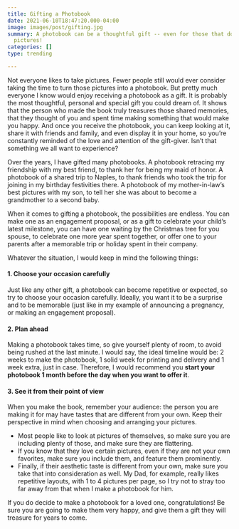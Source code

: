 ```yaml
---
title: Gifting a Photobook
date: 2021-06-10T18:47:20.000-04:00
image: images/post/gifting.jpg
summary: A photobook can be a thoughtful gift -- even for those that don't like taking
  pictures!
categories: []
type: trending

---
```

Not everyone likes to take pictures. Fewer people still would ever consider taking the
time to turn those pictures into a photobook. But pretty much everyone I know would
enjoy receiving a photobook as a gift. It is probably the most thoughtful, personal
and special gift you could dream of. It shows that the person who made the book truly
treasures those shared memories, that they thought of you and spent time making
something that would make you happy. And once you receive the photobook, you can keep
looking at it, share it with friends and family, and even display it in your home, so
you’re constantly reminded of the love and attention of the gift-giver. Isn’t that
something we all want to experience?

Over the years, I have gifted many photobooks. A photobook retracing my friendship
with my best friend, to thank her for being my maid of honor. A photobook of a shared
trip to Naples, to thank friends who took the trip for joining in my birthday
festivities there. A photobook of my mother-in-law’s best pictures with my son, to
tell her she was about to become a grandmother to a second baby.

When it comes to gifting a photobook, the possibilities are endless. You can make one
as an engagement proposal, or as a gift to celebrate your child’s latest milestone,
you can have one waiting by the Christmas tree for you spouse, to celebrate one more
year spent together, or offer one to your parents after a memorable trip or holiday
spent in their company.

Whatever the situation, I would keep in mind the following things:

#### 1. Choose your occasion carefully

Just like any other gift, a photobook can become repetitive or expected, so try to
choose your occasion carefully. Ideally, you want it to be a surprise and to be
memorable (just like in my example of announcing a pregnancy, or making an
engagement proposal).

#### 2. Plan ahead

Making a photobook takes time, so give yourself plenty of room, to avoid being rushed
at the last minute. I would say, the ideal timeline would be: 2 weeks to make the
photobook, 1 solid week for printing and delivery and 1 week extra, just in case.
Therefore, I would recommend you **start your photobook 1 month before the day when
you want to offer it**.

#### 3. See it from their point of view

When you make the book, remember your audience: the person you are making it for may
have tastes that are different from your own. Keep their perspective in mind when
choosing and arranging your pictures.

* Most people like to look at pictures of themselves, so make sure you are including
  plenty of those, and make sure they are flattering.
* If you know that they love certain pictures, even if they are not your own favorites,
  make sure you include them, and feature them prominently.
* Finally, if their aesthetic taste is different from your own, make sure you take that
  into consideration as well. My Dad, for example, really likes repetitive layouts,
  with 1 to 4 pictures per page, so I try not to stray too far away from that when I
  make a photobook for him.

If you do decide to make a photobook for a loved one, congratulations! Be sure you are
going to make them very happy, and give them a gift they will treasure for years to come.